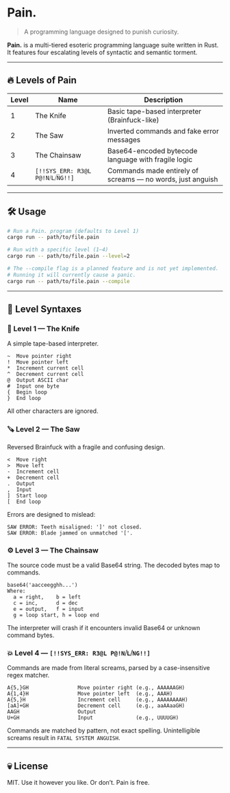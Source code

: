 # Pain.

> A programming language designed to punish curiosity.

**Pain.** is a multi-tiered esoteric programming language suite written in Rust.
It features four escalating levels of syntactic and semantic torment.

---

## 🔥 Levels of Pain

| Level | Name                              | Description                                                       |
|-------|-----------------------------------|-------------------------------------------------------------------|
| 1     | The Knife                         | Basic tape-based interpreter (Brainfuck-like)                     |
| 2     | The Saw                           | Inverted commands and fake error messages                         |
| 3     | The Chainsaw                      | Base64-encoded bytecode language with fragile logic               |
| 4     | `[!!SYS_ERR: R3@L P@!N⧸L⧸NG!!]`    | Commands made entirely of screams — no words, just anguish        |

---

## 🛠 Usage

```sh
# Run a Pain. program (defaults to Level 1)
cargo run -- path/to/file.pain

# Run with a specific level (1–4)
cargo run -- path/to/file.pain --level=2

# The --compile flag is a planned feature and is not yet implemented.
# Running it will currently cause a panic.
cargo run -- path/to/file.pain --compile
```

---

## 🧪 Level Syntaxes

### 🔪 Level 1 — The Knife
A simple tape-based interpreter.
```
~  Move pointer right
!  Move pointer left
*  Increment current cell
^  Decrement current cell
@  Output ASCII char
#  Input one byte
{  Begin loop
}  End loop
```
All other characters are ignored.

### 🪚 Level 2 — The Saw
Reversed Brainfuck with a fragile and confusing design.
```
<  Move right
>  Move left
-  Increment cell
+  Decrement cell
.  Output
,  Input
]  Start loop
[  End loop
```
Errors are designed to mislead:
```
SAW ERROR: Teeth misaligned: ']' not closed.
SAW ERROR: Blade jammed on unmatched '['.
```

### ⚙️ Level 3 — The Chainsaw
The source code must be a valid Base64 string. The decoded bytes map to commands.
```
base64('aacceegghh...')
Where:
  a = right,    b = left
  c = inc,      d = dec
  e = output,   f = input
  g = loop start, h = loop end
```
The interpreter will crash if it encounters invalid Base64 or unknown command bytes.

### 💥 Level 4 — `[!!SYS_ERR: R3@L P@!N⧸L⧸NG!!]`
Commands are made from literal screams, parsed by a case-insensitive regex matcher.
```
A{5,}GH                Move pointer right (e.g., AAAAAAGH)
A{1,4}H                Move pointer left  (e.g., AAAH)
A{5,}H                 Increment cell     (e.g., AAAAAAAAH)
[aA]+GH                Decrement cell     (e.g., aaAAaaGH)
AAGH                   Output
U+GH                   Input              (e.g., UUUUGH)
```
Commands are matched by pattern, not exact spelling. Unintelligible screams result in `FATAL SYSTEM ANGUISH`.

---

## 💀 License

MIT. Use it however you like. Or don’t. Pain is free.